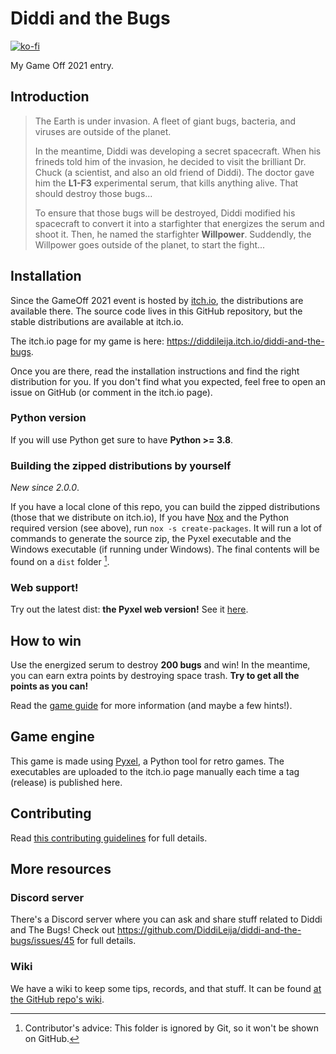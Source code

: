 # Diddi and the Bugs

[![ko-fi](https://ko-fi.com/img/githubbutton_sm.svg)](https://ko-fi.com/G2G3AL6D6)

My Game Off 2021 entry.

## Introduction

> The Earth is under invasion. A fleet of giant bugs, bacteria, and viruses are
> outside of the planet.
>
> In the meantime, Diddi was developing a secret spacecraft. When his frineds told him of
> the invasion, he decided to visit the brilliant Dr. Chuck (a scientist, and also
> an old friend of Diddi). The doctor gave him the **L1-F3** experimental serum, that kills anything
> alive. That should destroy those bugs...
>
> To ensure that those bugs will be destroyed, Diddi modified his spacecraft to convert it into a
> starfighter that energizes the serum and shoot it. Then, he named the starfighter **Willpower**.
> Suddendly, the Willpower goes outside of the planet, to start the fight...

## Installation

Since the GameOff 2021 event is hosted by [itch.io](https://itch.io), the distributions are available there. The source
code lives in this GitHub repository, but the stable distributions are available at itch.io.

The itch.io page for my game is here: https://diddileija.itch.io/diddi-and-the-bugs.

Once you are there, read the installation instructions and find the right distribution for you.
If you don't find what you expected, feel free to open an issue on GitHub (or comment in the itch.io page).

### Python version

If you will use Python get sure to have **Python >= 3.8**.

### Building the zipped distributions by yourself

_New since 2.0.0_.

If you have a local clone of this repo, you can build the zipped distributions (those that we distribute on itch.io),
If you have [Nox](https://nox.thea.codes) and the Python required version (see above), run `nox -s create-packages`. It will run a lot
of commands to generate the source zip, the Pyxel executable and the Windows executable (if running under Windows). The final
contents will be found on a `dist` folder [^1].

### Web support!

Try out the latest dist: **the Pyxel web version!** See it [here](https://kitao.github.io/pyxel/wasm/launcher/?run=DiddiLeija.diddi-and-the-bugs...main).

## How to win

Use the energized serum to destroy **200 bugs** and win! In the meantime, you can earn extra points
by destroying space trash. **Try to get all the points as you can!**

Read the [game guide](https://github.com/DiddiLeija/diddi-and-the-bugs/blob/main/guide.md) for more information (and maybe a few hints!).

## Game engine

This game is made using [Pyxel](https://github.com/kitao/pyxel), a Python tool for retro games. The executables are uploaded to the itch.io page manually
each time a tag (release) is published here.

## Contributing

Read [this contributing guidelines](https://github.com/DiddiLeija/diddi-and-the-bugs/blob/main/CONTRIBUTING.md) for full details.

## More resources

### Discord server

There's a Discord server where you can ask and share stuff related to Diddi and The Bugs! Check out https://github.com/DiddiLeija/diddi-and-the-bugs/issues/45
for full details.

### Wiki

We have a wiki to keep some tips, records, and that stuff. It can be found [at the GitHub repo's wiki](https://github.com/DiddiLeija/diddi-and-the-bugs/wiki).

[^1]: Contributor's advice: This folder is ignored by Git, so it won't be shown on GitHub.
